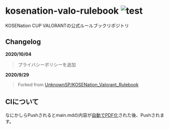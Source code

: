 # kosenation-valo-rulebook ![test](https://github.com/3rdJCG/kosenation-valo-rulebook/workflows/test/badge.svg)
KOSENation CUP VALORANTの公式ルールブックリポジトリ

## Changelog
**2020/10/04**
>プライバシーポリシーを追加

**2020/9/29**
>Forked from [UnknownSP/KOSENation_Valorant_Rulebook](https://github.com/UnknownSP/KOSENation_Valorant_Rulebook)

## CIについて
なにかしらPushされるとmain.mdの内容が[自動でPDF化](https://github.com/3rdJCG/mdtopdf-action)された後、Pushされます。